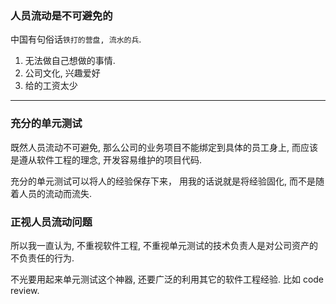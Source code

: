 ### 人员流动是不可避免的
中国有句俗话`铁打的营盘, 流水的兵`.
1. 无法做自己想做的事情.
2. 公司文化, 兴趣爱好
3. 给的工资太少

---

### 充分的单元测试

既然人员流动不可避免, 那么公司的业务项目不能绑定到具体的员工身上, 而应该是遵从软件工程的理念, 开发容易维护的项目代码.

充分的单元测试可以将人的经验保存下来， 用我的话说就是将经验固化, 而不是随着人员的流动而流失. 

### 正视人员流动问题
所以我一直认为, 不重视软件工程, 不重视单元测试的技术负责人是对公司资产的不负责任的行为.

不光要用起来单元测试这个神器, 还要广泛的利用其它的软件工程经验. 比如 code review.


